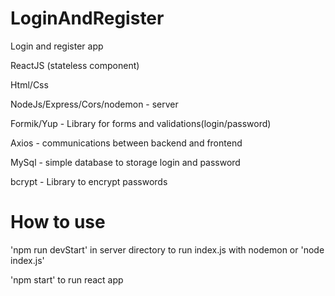 # LoginAndRegister
Login and register app

ReactJS (stateless component)

Html/Css

NodeJs/Express/Cors/nodemon - server 

Formik/Yup - Library for forms and validations(login/password)

Axios - communications between backend and frontend

MySql - simple database to storage login and password

bcrypt - Library to encrypt passwords

# How to use 
'npm run devStart' in server directory to run index.js with nodemon or 'node index.js'

'npm start' to run react app
